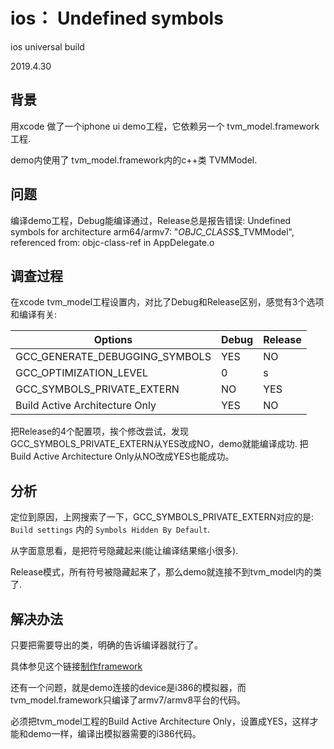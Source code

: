 # ios： Undefined symbols
ios universal build

2019.4.30
## 背景
   用xcode 做了一个iphone ui demo工程，它依赖另一个 tvm_model.framework 工程.

   demo内使用了 tvm_model.framework内的c++类 TVMModel.
   
## 问题
   编译demo工程，Debug能编译通过，Release总是报告错误:
   Undefined symbols for architecture arm64/armv7:
  "_OBJC_CLASS_$_TVMModel", referenced from: objc-class-ref in AppDelegate.o

## 调查过程
   在xcode tvm_model工程设置内，对比了Debug和Release区别，感觉有3个选项和编译有关:

|Options                       |Debug|Release|
|--|--|--|
|GCC_GENERATE_DEBUGGING_SYMBOLS|YES  |NO     |
|GCC_OPTIMIZATION_LEVEL        |0    |s      |
|GCC_SYMBOLS_PRIVATE_EXTERN    |NO   |YES    |
|Build Active Architecture Only|YES  |NO     |
   把Release的4个配置项，挨个修改尝试，发现GCC_SYMBOLS_PRIVATE_EXTERN从YES改成NO，demo就能编译成功.
   把Build Active Architecture Only从NO改成YES也能成功。

## 分析
   定位到原因，上网搜索了一下，GCC_SYMBOLS_PRIVATE_EXTERN对应的是:
   `Build settings` 内的 `Symbols Hidden By Default`.

   从字面意思看，是把符号隐藏起来(能让编译结果缩小很多).

   Release模式，所有符号被隐藏起来了，那么demo就连接不到tvm_model内的类了.

## 解决办法
   只要把需要导出的类，明确的告诉编译器就行了。
   
   具体参见这个链接[制作framework](https://blog.csdn.net/u012234115/article/details/51849726)
   
   还有一个问题，就是demo连接的device是i386的模拟器，而tvm_model.framework只编译了armv7/armv8平台的代码。

   必须把tvm_model工程的Build Active Architecture Only，设置成YES，这样才能和demo一样，编译出模拟器需要的i386代码。
   
